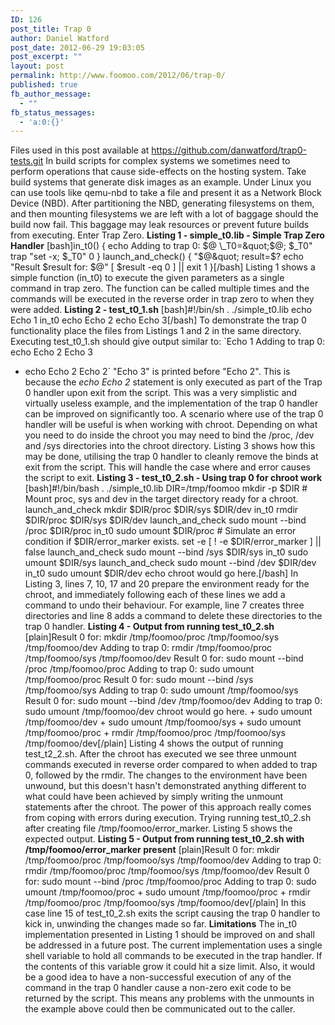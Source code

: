 ```yaml
---
ID: 126
post_title: Trap 0
author: Daniel Watford
post_date: 2012-06-29 19:03:05
post_excerpt: ""
layout: post
permalink: http://www.foomoo.com/2012/06/trap-0/
published: true
fb_author_message:
  - ""
fb_status_messages:
  - 'a:0:{}'
---
```

Files used in this post available at <https://github.com/danwatford/trap0-tests.git> In build scripts for complex systems we sometimes need to perform operations that cause side-effects on the hosting system. Take build systems that generate disk images as an example. Under Linux you can use tools like qemu-nbd to take a file and present it as a Network Block Device (NBD). After partitioning the NBD, generating filesystems on them, and then mounting filesystems we are left with a lot of baggage should the build now fail. This baggage may leak resources or prevent future builds from executing. Enter Trap Zero. **Listing 1 - simple_t0.lib - Simple Trap Zero Handler** [bash]in_t0() { echo Adding to trap 0: $@ \_T0=&quot;$@; $\_T0&quot; trap &quot;set -x; $\_T0&quot; 0 } launch\_and_check() { &quot;$@&quot; result=$? echo &quot;Result $result for: $@&quot; [ $result -eq 0 ] || exit 1 }[/bash] Listing 1 shows a simple function (in_t0) to execute the given parameters as a single command in trap zero. The function can be called multiple times and the commands will be executed in the reverse order in trap zero to when they were added. **Listing 2 - test_t0_1.sh** [bash]#!/bin/sh . ./simple_t0.lib echo Echo 1 in_t0 echo Echo 2 echo Echo 3[/bash] To demonstrate the trap 0 functionality place the files from Listings 1 and 2 in the same directory. Executing test_t0_1.sh should give output similar to: `Echo 1
Adding to trap 0: echo Echo 2
Echo 3
+ echo Echo 2
Echo 2` "Echo 3" is printed before "Echo 2". This is because the *echo Echo 2* statement is only executed as part of the Trap 0 handler upon exit from the script. This was a very simplistic and virtually useless example, and the implementation of the trap 0 handler can be improved on significantly too. A scenario where use of the trap 0 handler will be useful is when working with chroot. Depending on what you need to do inside the chroot you may need to bind the /proc, /dev and /sys directories into the chroot directory. Listing 3 shows how this may be done, utilising the trap 0 handler to cleanly remove the binds at exit from the script. This will handle the case where and error causes the script to exit. **Listing 3 - test_t0_2.sh - Using trap 0 for chroot work** [bash]#!/bin/bash . ./simple_t0.lib DIR=/tmp/foomoo mkdir -p $DIR # Mount proc, sys and dev in the target directory ready for a chroot. launch_and_check mkdir $DIR/proc $DIR/sys $DIR/dev in_t0 rmdir $DIR/proc $DIR/sys $DIR/dev launch_and_check sudo mount --bind /proc $DIR/proc in_t0 sudo umount $DIR/proc # Simulate an error condition if $DIR/error_marker exists. set -e [ ! -e $DIR/error_marker ] || false launch_and_check sudo mount --bind /sys $DIR/sys in_t0 sudo umount $DIR/sys launch_and_check sudo mount --bind /dev $DIR/dev in_t0 sudo umount $DIR/dev echo chroot would go here.[/bash] In Listing 3, lines 7, 10, 17 and 20 prepare the environment ready for the chroot, and immediately following each of these lines we add a command to undo their behaviour. For example, line 7 creates three directories and line 8 adds a command to delete these directories to the trap 0 handler. **Listing 4 - Output from running test_t0_2.sh** [plain]Result 0 for: mkdir /tmp/foomoo/proc /tmp/foomoo/sys /tmp/foomoo/dev Adding to trap 0: rmdir /tmp/foomoo/proc /tmp/foomoo/sys /tmp/foomoo/dev Result 0 for: sudo mount --bind /proc /tmp/foomoo/proc Adding to trap 0: sudo umount /tmp/foomoo/proc Result 0 for: sudo mount --bind /sys /tmp/foomoo/sys Adding to trap 0: sudo umount /tmp/foomoo/sys Result 0 for: sudo mount --bind /dev /tmp/foomoo/dev Adding to trap 0: sudo umount /tmp/foomoo/dev chroot would go here. + sudo umount /tmp/foomoo/dev + sudo umount /tmp/foomoo/sys + sudo umount /tmp/foomoo/proc + rmdir /tmp/foomoo/proc /tmp/foomoo/sys /tmp/foomoo/dev[/plain] Listing 4 shows the output of running test_t2_2.sh. After the chroot has executed we see three unmount commands executed in reverse order compared to when added to trap 0, followed by the rmdir. The changes to the environment have been unwound, but this doesn't hasn't demonstrated anything different to what could have been achieved by simply writing the unmount statements after the chroot. The power of this approach really comes from coping with errors during execution. Trying running test_t0_2.sh after creating file /tmp/foomoo/error_marker. Listing 5 shows the expected output. **Listing 5 - Output from running test_t0_2.sh with /tmp/foomoo/error_marker present** [plain]Result 0 for: mkdir /tmp/foomoo/proc /tmp/foomoo/sys /tmp/foomoo/dev Adding to trap 0: rmdir /tmp/foomoo/proc /tmp/foomoo/sys /tmp/foomoo/dev Result 0 for: sudo mount --bind /proc /tmp/foomoo/proc Adding to trap 0: sudo umount /tmp/foomoo/proc + sudo umount /tmp/foomoo/proc + rmdir /tmp/foomoo/proc /tmp/foomoo/sys /tmp/foomoo/dev[/plain] In this case line 15 of test_t0_2.sh exits the script causing the trap 0 handler to kick in, unwinding the changes made so far. **Limitations** The in_t0 implementation presented in Listing 1 should be improved on and shall be addressed in a future post. The current implementation uses a single shell variable to hold all commands to be executed in the trap handler. If the contents of this variable grow it could hit a size limit. Also, it would be a good idea to have a non-successful execution of any of the command in the trap 0 handler cause a non-zero exit code to be returned by the script. This means any problems with the unmounts in the example above could then be communicated out to the caller.